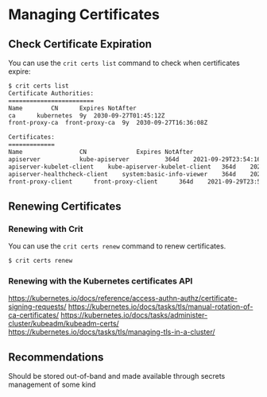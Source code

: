 # Managing Certificates


## Check Certificate Expiration

You can use the `crit certs list` command to check when certificates expire: 

```sh 
$ crit certs list
Certificate Authorities:
========================
Name		CN		Expires	NotAfter
ca		kubernetes	9y	2030-09-27T01:45:12Z
front-proxy-ca	front-proxy-ca	9y	2030-09-27T16:36:08Z

Certificates:
=============
Name				CN				Expires	NotAfter
apiserver			kube-apiserver			364d	2021-09-29T23:54:16Z
apiserver-kubelet-client	kube-apiserver-kubelet-client	364d	2021-09-29T23:54:16Z
apiserver-healthcheck-client	system:basic-info-viewer	364d	2021-09-29T23:54:16Z
front-proxy-client		front-proxy-client		364d	2021-09-29T23:54:17Z
```


## Renewing Certificates


### Renewing with Crit

You can use the `crit certs renew` command to renew certificates. 

```sh
$ crit certs renew
```

### Renewing  with the Kubernetes certificates API
https://kubernetes.io/docs/reference/access-authn-authz/certificate-signing-requests/
https://kubernetes.io/docs/tasks/tls/manual-rotation-of-ca-certificates/
https://kubernetes.io/docs/tasks/administer-cluster/kubeadm/kubeadm-certs/
https://kubernetes.io/docs/tasks/tls/managing-tls-in-a-cluster/

## Recommendations

Should be stored out-of-band and made available through secrets management of some kind

